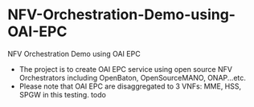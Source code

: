 # NFV-Orchestration-Demo-using-OAI-EPC
NFV Orchestration Demo using OAI EPC
- The project is to create OAI EPC service using open source NFV Orchestrators including OpenBaton, OpenSourceMANO, ONAP...etc.
- Please note that OAI EPC are disaggregated to 3 VNFs: MME, HSS, SPGW in this testing.
todo
